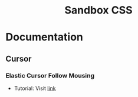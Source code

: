 <h1 align="center">Sandbox CSS</h1>

# Documentation
## Cursor
### Elastic Cursor Follow Mousing
- Tutorial: Visit [link](https://www.youtube.com/watch?v=wG_5453Vq98&list=WL&index=140)

